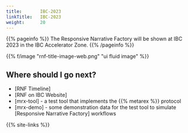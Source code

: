 ```yaml
---
title:       IBC-2023
linkTitle:   IBC-2023
weight:      20
---
```


{{% pageinfo %}}
The Responsive Narrative Factory will be shown at IBC 2023 in the IBC Accelerator Zone.
{{% /pageinfo %}}

{{% f/image "rnf-title-image-web.png" "ui fluid image" %}}

## Where should I go next?

* [RNF Timeline]
* [RNF on IBC Website]
* [mrx-tool] - a test tool that implements the {{% metarex %}} protocol
* [mrx-demo] - some demonstration data for the test tool to simulate [Responsive Narrative Factory] workflows

{{% site-links %}}
